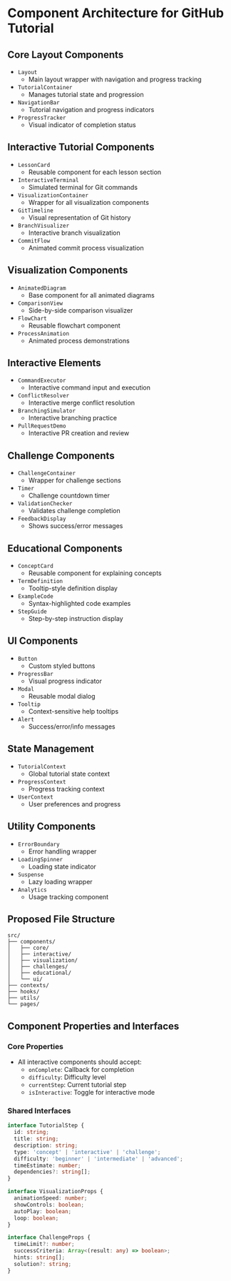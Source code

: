 # Component Architecture for GitHub Tutorial

## Core Layout Components
- `Layout`
  - Main layout wrapper with navigation and progress tracking
- `TutorialContainer`
  - Manages tutorial state and progression
- `NavigationBar`
  - Tutorial navigation and progress indicators
- `ProgressTracker`
  - Visual indicator of completion status

## Interactive Tutorial Components
- `LessonCard`
  - Reusable component for each lesson section
- `InteractiveTerminal`
  - Simulated terminal for Git commands
- `VisualizationContainer`
  - Wrapper for all visualization components
- `GitTimeline`
  - Visual representation of Git history
- `BranchVisualizer`
  - Interactive branch visualization
- `CommitFlow`
  - Animated commit process visualization

## Visualization Components
- `AnimatedDiagram`
  - Base component for all animated diagrams
- `ComparisonView`
  - Side-by-side comparison visualizer
- `FlowChart`
  - Reusable flowchart component
- `ProcessAnimation`
  - Animated process demonstrations

## Interactive Elements
- `CommandExecutor`
  - Interactive command input and execution
- `ConflictResolver`
  - Interactive merge conflict resolution
- `BranchingSimulator`
  - Interactive branching practice
- `PullRequestDemo`
  - Interactive PR creation and review

## Challenge Components
- `ChallengeContainer`
  - Wrapper for challenge sections
- `Timer`
  - Challenge countdown timer
- `ValidationChecker`
  - Validates challenge completion
- `FeedbackDisplay`
  - Shows success/error messages

## Educational Components
- `ConceptCard`
  - Reusable component for explaining concepts
- `TermDefinition`
  - Tooltip-style definition display
- `ExampleCode`
  - Syntax-highlighted code examples
- `StepGuide`
  - Step-by-step instruction display

## UI Components
- `Button`
  - Custom styled buttons
- `ProgressBar`
  - Visual progress indicator
- `Modal`
  - Reusable modal dialog
- `Tooltip`
  - Context-sensitive help tooltips
- `Alert`
  - Success/error/info messages

## State Management
- `TutorialContext`
  - Global tutorial state context
- `ProgressContext`
  - Progress tracking context
- `UserContext`
  - User preferences and progress

## Utility Components
- `ErrorBoundary`
  - Error handling wrapper
- `LoadingSpinner`
  - Loading state indicator
- `Suspense`
  - Lazy loading wrapper
- `Analytics`
  - Usage tracking component

## Proposed File Structure
```
src/
├── components/
│   ├── core/
│   ├── interactive/
│   ├── visualization/
│   ├── challenges/
│   ├── educational/
│   └── ui/
├── contexts/
├── hooks/
├── utils/
└── pages/
```

## Component Properties and Interfaces

### Core Properties
- All interactive components should accept:
  - `onComplete`: Callback for completion
  - `difficulty`: Difficulty level
  - `currentStep`: Current tutorial step
  - `isInteractive`: Toggle for interactive mode

### Shared Interfaces
```typescript
interface TutorialStep {
  id: string;
  title: string;
  description: string;
  type: 'concept' | 'interactive' | 'challenge';
  difficulty: 'beginner' | 'intermediate' | 'advanced';
  timeEstimate: number;
  dependencies?: string[];
}

interface VisualizationProps {
  animationSpeed: number;
  showControls: boolean;
  autoPlay: boolean;
  loop: boolean;
}

interface ChallengeProps {
  timeLimit?: number;
  successCriteria: Array<(result: any) => boolean>;
  hints: string[];
  solution?: string;
}
```
